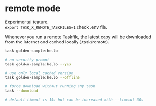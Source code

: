 # remote mode
Experimental feature.  
`export TASK_X_REMOTE_TASKFILES=1` check .env file.  

Whenever you run a remote Taskfile, the latest copy will be downloaded from the internet and cached locally (.task/remote).

```bash
task golden-sample:hello

# no security prompt
task golden-sample:hello --yes

# use only local cached version
task golden-sample:hello --offline

# force download without running any task
task --download

# default timout is 10s but can be increased with --timeout 30s
```

